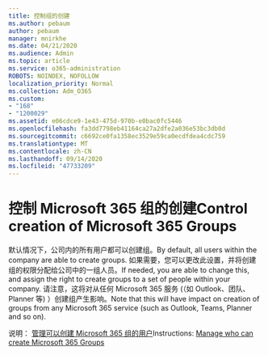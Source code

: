 ```yaml
---
title: 控制组的创建
ms.author: pebaum
author: pebaum
manager: mnirkhe
ms.date: 04/21/2020
ms.audience: Admin
ms.topic: article
ms.service: o365-administration
ROBOTS: NOINDEX, NOFOLLOW
localization_priority: Normal
ms.collection: Adm_O365
ms.custom:
- "168"
- "1200029"
ms.assetid: e06cdce9-1e43-475d-970b-e0bac0fc5446
ms.openlocfilehash: fa3dd7798eb41164ca27a2dfe2a036e53bc3db0d
ms.sourcegitcommit: c6692ce0fa1358ec3529e59ca0ecdfdea4cdc759
ms.translationtype: MT
ms.contentlocale: zh-CN
ms.lasthandoff: 09/14/2020
ms.locfileid: "47733209"
---
```

# <a name="control-creation-of-microsoft-365-groups"></a><span data-ttu-id="4fbb1-102">控制 Microsoft 365 组的创建</span><span class="sxs-lookup"><span data-stu-id="4fbb1-102">Control creation of Microsoft 365 Groups</span></span>

<span data-ttu-id="4fbb1-103">默认情况下，公司内的所有用户都可以创建组。</span><span class="sxs-lookup"><span data-stu-id="4fbb1-103">By default, all users within the company are able to create groups.</span></span> <span data-ttu-id="4fbb1-104">如果需要，您可以更改此设置，并将创建组的权限分配给公司中的一组人员。</span><span class="sxs-lookup"><span data-stu-id="4fbb1-104">If needed, you are able to change this, and assign the right to create groups to a set of people within your company.</span></span> <span data-ttu-id="4fbb1-105">请注意，这将对从任何 Microsoft 365 服务 (（如 Outlook、团队、Planner 等) ）创建组产生影响。</span><span class="sxs-lookup"><span data-stu-id="4fbb1-105">Note that this will have impact on creation of groups from any Microsoft 365 service (such as Outlook, Teams, Planner and so on).</span></span>
  
<span data-ttu-id="4fbb1-106">说明： [管理可以创建 Microsoft 365 组的用户](https://docs.microsoft.com/microsoft-365/admin/create-groups/manage-creation-of-groups)</span><span class="sxs-lookup"><span data-stu-id="4fbb1-106">Instructions: [Manage who can create Microsoft 365 Groups](https://docs.microsoft.com/microsoft-365/admin/create-groups/manage-creation-of-groups)</span></span>

